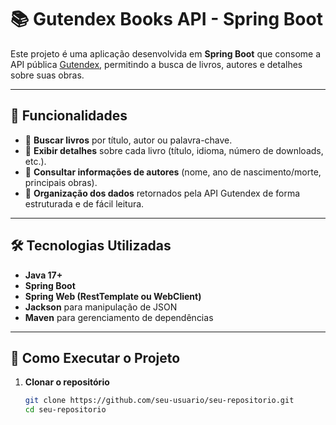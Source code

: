 # 📚 Gutendex Books API - Spring Boot

Este projeto é uma aplicação desenvolvida em **Spring Boot** que consome a API pública [Gutendex](https://gutendex.com/), permitindo a busca de livros, autores e detalhes sobre suas obras.

---

## 🚀 Funcionalidades

- 🔎 **Buscar livros** por título, autor ou palavra-chave.  
- 📖 **Exibir detalhes** sobre cada livro (título, idioma, número de downloads, etc.).  
- 👤 **Consultar informações de autores** (nome, ano de nascimento/morte, principais obras).  
- 📂 **Organização dos dados** retornados pela API Gutendex de forma estruturada e de fácil leitura.  

---

## 🛠️ Tecnologias Utilizadas

- **Java 17+**  
- **Spring Boot**  
- **Spring Web (RestTemplate ou WebClient)**  
- **Jackson** para manipulação de JSON  
- **Maven** para gerenciamento de dependências  

---

## 🔧 Como Executar o Projeto

1. **Clonar o repositório**
   ```bash
   git clone https://github.com/seu-usuario/seu-repositorio.git
   cd seu-repositorio

